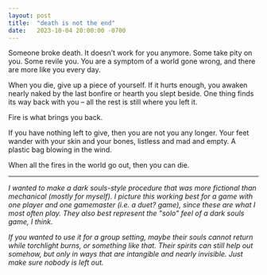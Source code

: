```yaml
---
layout: post
title:  "death is not the end"
date:   2023-10-04 20:00:00 -0700
---
```

Someone broke death. It doesn’t work for you anymore. Some take pity on you. Some revile you. You are a symptom of a world gone wrong, and there are more like you every day.

When you die, give up a piece of yourself. If it hurts enough, you awaken nearly naked by the last bonfire or hearth you slept beside. One thing finds its way back with you – all the rest is still where you left it. 

Fire is what brings you back.

If you have nothing left to give, then you are not you any longer. Your feet wander with your skin and your bones, listless and mad and empty. A plastic bag blowing in the wind. 

When all the fires in the world go out, then you can die.

---

*I wanted to make a dark souls-style procedure that was more fictional than mechanical (mostly for myself). I picture this working best for a game with one player and one gamemaster (i.e. a duet? game), since these are what I most often play. They also best represent the "solo" feel of a dark souls game, I think.*

*If you wanted to use it for a group setting, maybe their souls cannot return while torchlight burns, or something like that. Their spirits can still help out somehow, but only in ways that are intangible and nearly invisible. Just make sure nobody is left out.*